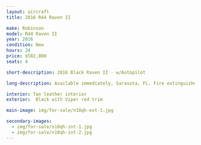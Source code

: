 ```yaml
---
layout: aircraft
title: 2016 R44 Raven II

make: Robinson
model: R44 Raven II
year: 2016
condition: New
hours: 24
price: $582,000
seats: 4

short-description: 2016 Black Raven II - w/Autopilot

long-description: Available immediately, Sarasota, FL. Fire extinguisher, A/C, tinted bubble windows and windshield, Vertical card compass, Digital clock, Aspen EFD1000H Pro+ 500 MFD, Autopilot Genesys, Garmin G225B com radio, Garmin G750 GPS/Nav/Com, Kannad ELT, Garmin G350 intercom/audio control, Two Bose headsets A20, 4 Bose interface, Extra corrosion protection

interior: Tan leather interior
exterior:  Black with Viper red trim

main-image: img/for-sale/n10qh-ext-1.jpg

secondary-images:
  - img/for-sale/n10qh-int-1.jpg
  - img/for-sale/n10qh-int-2.jpg
---
```


